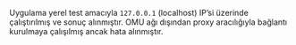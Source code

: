 Uygulama yerel test amacıyla `127.0.0.1` (localhost) IP’si üzerinde çalıştırılmış ve sonuç alınmıştır.
OMU ağı dışından proxy aracılığıyla bağlantı kurulmaya çalışılmış ancak hata alınmıştır.
